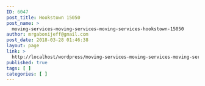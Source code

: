 ```yaml
---
ID: 6047
post_title: Hookstown 15050
post_name: >
  moving-services-moving-services-moving-services-hookstown-15050
author: mrgabonijeff@gmail.com
post_date: 2018-03-28 01:46:38
layout: page
link: >
  http://localhost/wordpress/moving-services-moving-services-moving-services-hookstown-15050/
published: true
tags: [ ]
categories: [ ]
---
```

